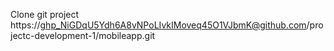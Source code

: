 Clone git project
https://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@github.com/projectc-development-1/mobileapp.git